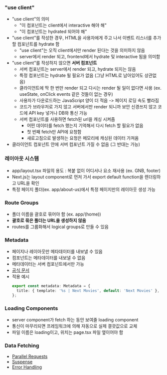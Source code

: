 ### "use client"

- "use client"의 의미
  - "이 컴포넌트는 client에서 interactive 해야 해"
  - "이 컴포넌트는 hydrated 되어야 해"
- "use client"를 작성한 경우, HTML을 사용자에게 주고 나서 이벤트 리스너를 추가할 컴포넌트를 hydrate 함
  - "use client"는 오직 client에서만 render 된다는 것을 의미하지 않음
  - server에서 render 되고, frontend에서 hydrate 및 interactive 됨을 의미함
- "use client"를 작성하지 않으면 **서버 컴포넌트**
  - 서버 컴포넌트는 server에서 render 되고, hydrate 되지는 않음
  - 특정 컴포넌트는 hydrate 될 필요가 없음 (그냥 HTML로 남아있어도 상관없음)
  - 클라이언트에 딱 한 번만 render 되고 다시는 render 될 일이 없다면 사용 (ex. useState, onClick events 같은 것들이 없는 경우)
  - 사용자가 다운로드하는 JavaScript 양이 더 적음 -> 페이지 로딩 속도 빨라짐
  - 코드가 브라우저로 가지 않고 서버에서만 render 되니까 보안 신경쓰지 않고 코드에 API key 넣거나 DB와 통신 가능
  - 서버 컴포넌트를 사용하면 fetch된 url을 캐싱 시켜줌
    - 어떤 데이터를 fetch 했는지 기억해서 다시 fetch 할 필요가 없음
    - 첫 번째 fetch만 API에 요청함
    - 새로고침으로 발생하는 요청은 메모리에 캐싱된 데이터 가져옴
- 클라이언트 컴포넌트 안에 서버 컴포넌트 가질 수 없음 (그 반대는 가능)

### 레이아웃 시스템

- app/layout.tsx 파일의 용도 : 복붙 없이 어디서나 요소 재사용 (ex. GNB, footer)
- Next.js는 layout component로 먼저 가서 export default function을 렌더링하고 URL을 확인
- 특정 페이지 폴더(ex. app/about-us)에서 특정 페이지만의 레이아웃 생성 가능

### Route Groups

- 폴더 이름을 괄호로 묶어야 함 (ex. app/(home))
- **괄호로 묶은 폴더는 URL을 생성하지 않음**
- routes를 그룹화해서 logical groups로 만들 수 있음

### Metadata

- 페이지나 레이아웃만 메타데이터를 내보낼 수 있음
- 컴포넌트는 메타데이터를 내보낼 수 없음
- 메타데이터는 서버 컴포넌트에서만 가능
- [공식 문서](https://nextjs.org/docs/app/api-reference/functions/generate-metadata)
- 적용 예시
  ```typescript
  export const metadata: Metadata = {
    title: { template: '%s | Next Movies', default: 'Next Movies' },
  };
  ```

### Loading Components

- server component가 fetch 하는 동안 보여줄 loading component
- 통신이 마무리되면 프레임워크에 의해 자동으로 실제 결괏값으로 교체
- 파일 이름은 loading이고, 위치는 page.tsx 파일 옆이어야 함

### Data Fetching

- [Parallel Requests](c2910379b5d26f77ca6b085e3931eaa8673c0496)
- [Suspense](ac6478161493f20b5f97e089b1cd7f1f5378a60c)
- [Error Handling](79d5870cfac2865d8373f63f3bdaede3dd39bd8a)

